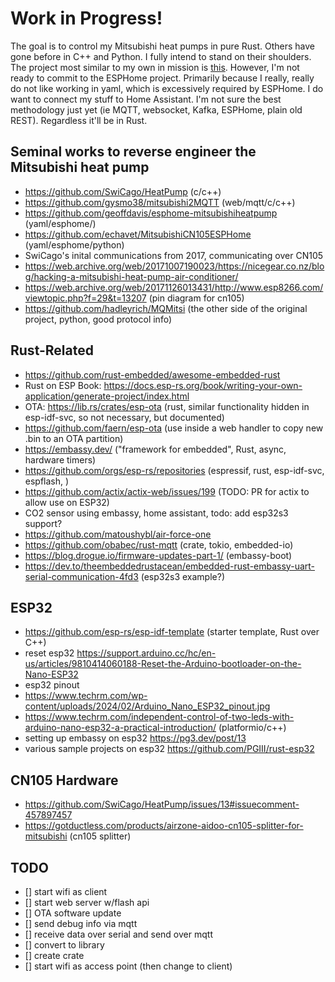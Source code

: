 # Work in Progress!

The goal is to control my Mitsubishi heat pumps in pure Rust. Others have gone before
in C++ and Python. I fully intend to stand on their shoulders. The project most 
similar to my own in mission is [this](https://github.com/Sammy1Am/mitsubishi-uart). However,
I'm not ready to commit to the ESPHome project. Primarily because I really, really do not like
working in yaml, which is excessively required by ESPHome. I do want to connect my stuff to 
Home Assistant. I'm not sure the best methodology just yet (ie MQTT, websocket, Kafka, ESPHome, plain old REST).
Regardless it'll be in Rust. 

## Seminal works to reverse engineer the Mitsubishi heat pump
- https://github.com/SwiCago/HeatPump (c/c++)
- https://github.com/gysmo38/mitsubishi2MQTT (web/mqtt/c/c++)
- https://github.com/geoffdavis/esphome-mitsubishiheatpump (yaml/esphome/)
- https://github.com/echavet/MitsubishiCN105ESPHome (yaml/esphome/python)
- SwiCago's inital communications from 2017, communicating over CN105
- https://web.archive.org/web/20171007190023/https://nicegear.co.nz/blog/hacking-a-mitsubishi-heat-pump-air-conditioner/
- https://web.archive.org/web/20171126013431/http://www.esp8266.com/viewtopic.php?f=29&t=13207 (pin diagram for cn105)
- https://github.com/hadleyrich/MQMitsi (the other side of the original project, python, good protocol info)

## Rust-Related
- https://github.com/rust-embedded/awesome-embedded-rust
- Rust on ESP Book: https://docs.esp-rs.org/book/writing-your-own-application/generate-project/index.html
- OTA: https://lib.rs/crates/esp-ota (rust, similar functionality hidden in esp-idf-svc, so not necessary, but documented)
- https://github.com/faern/esp-ota (use inside a web handler to copy new .bin to an OTA partition)
- https://embassy.dev/ ("framework for embedded", Rust, async, hardware timers)
- https://github.com/orgs/esp-rs/repositories (espressif, rust, esp-idf-svc, espflash, )
- https://github.com/actix/actix-web/issues/199 (TODO: PR for actix to allow use on ESP32)
- CO2 sensor using embassy, home assistant, todo: add esp32s3 support?
- https://github.com/matoushybl/air-force-one
- https://github.com/obabec/rust-mqtt (crate, tokio, embedded-io)
- https://blog.drogue.io/firmware-updates-part-1/ (embassy-boot)
- https://dev.to/theembeddedrustacean/embedded-rust-embassy-uart-serial-communication-4fd3 (esp32s3 example?)

## ESP32
- https://github.com/esp-rs/esp-idf-template (starter template, Rust over C++)
- reset esp32 https://support.arduino.cc/hc/en-us/articles/9810414060188-Reset-the-Arduino-bootloader-on-the-Nano-ESP32  
- esp32 pinout
- https://www.techrm.com/wp-content/uploads/2024/02/Arduino_Nano_ESP32_pinout.jpg
- https://www.techrm.com/independent-control-of-two-leds-with-arduino-nano-esp32-a-practical-introduction/ (platformio/c++)
- setting up embassy on esp32 https://pg3.dev/post/13
- various sample projects on esp32 https://github.com/PGIII/rust-esp32

## CN105 Hardware
- https://github.com/SwiCago/HeatPump/issues/13#issuecomment-457897457
- https://gotductless.com/products/airzone-aidoo-cn105-splitter-for-mitsubishi (cn105 splitter)


## TODO
- [] start wifi as client
- [] start web server w/flash api
- [] OTA software update
- [] send debug info via mqtt
- [] receive data over serial and send over mqtt
- [] convert to library
- [] create crate
- [] start wifi as access point (then change to client)
